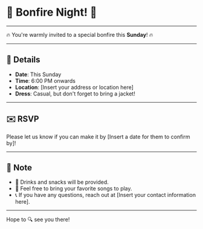 # 🌙 Bonfire Night! 🌙

---

🔥 You're warmly invited to a special bonfire this **Sunday**! 🔥

---

## 📅 Details

- **Date**: This Sunday
- **Time**: 6:00 PM onwards
- **Location**: [Insert your address or location here]
- **Dress**: Casual, but don't forget to bring a jacket!

---

## ✉️ RSVP

Please let us know if you can make it by [Insert a date for them to confirm by]!

---

## 📝 Note

- 🍹 Drinks and snacks will be provided.
- 🎵 Feel free to bring your favorite songs to play.
- 📞 If you have any questions, reach out at [Insert your contact information here].

---

Hope to 🔍 see you there!

